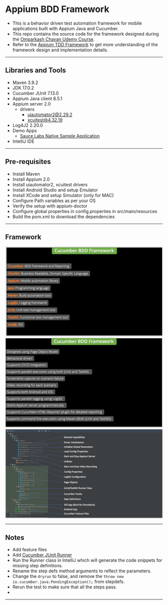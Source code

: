 # Appium BDD Framework 

* This is a behavior driven test automation framework for mobile applications built with Appium Java and Cucumber.
* This repo contains the source code for the framework designed during the [Omparkash Chavan Udemy Course](https://www.udemy.com/course/the-complete-appium-course-for-ios-and-android).
* Refer to the [Appium TDD Framework](https://github.com/itkhanz/AppiumTDDFramework-OC) to get more understanding of the framework design and implementation details.

---

## Libraries and Tools

* Maven 3.9.2
* JDK 17.0.2
* Cucumber JUnit 7.13.0
* Appium Java client 8.5.1
* Appium server 2.0
    * drivers
        * uiautomator2@2.29.2
        * xcuitest@4.32.19
* Log4J2 2.20.0
* Demo Apps
    * [Sauce Labs Native Sample Application](https://github.com/saucelabs/sample-app-mobile)
* IntelliJ IDE

---

## Pre-requisites

* Install Maven
* Install Appium 2.0
* Install uiautomator2, xcuitest drivers
* Install Android Studio and setup Emulator
* Install XCode and setup Simulator (only for MAC)
* Configure Path variables as per your OS
* Verify the setup with appium-doctor
* Configure global properties in config.properties in src/main/resources
* Build the pom.xml to download the dependencies

--- 

## Framework 

<img src="doc/framework-tools.png">

<img src="doc/framework-features.png">

<img src="doc/framework-strcuture.png">

---

## Notes

* Add feature files
* Add [Cucumber JUnit Runner](https://cucumber.io/docs/cucumber/api/?lang=java#junit)
* Run the Runner class in IntelliJ which will generate the code snippets for missing step definitions.
* Rename the step defs method arguments to reflect the parameters.
* Change the `dryrun` to false, and remove the `throw new io.cucumber.java.PendingException();` from stepdefs.
* Rerun the test to make sure that all the steps pass.
* 
---